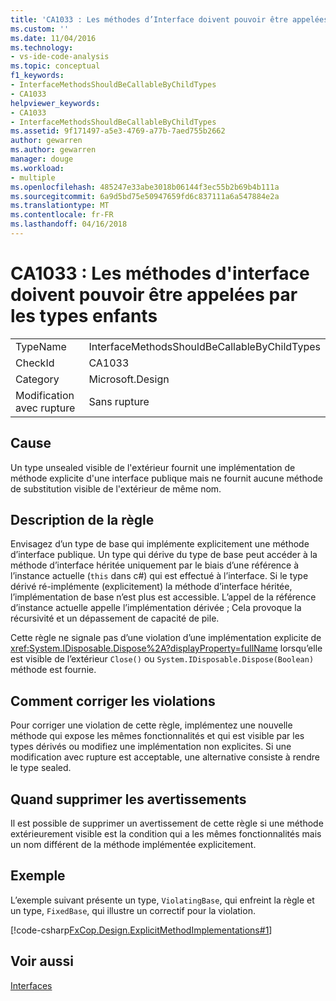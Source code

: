 ```yaml
---
title: 'CA1033 : Les méthodes d’Interface doivent pouvoir être appelées par les types enfants | Documents Microsoft'
ms.custom: ''
ms.date: 11/04/2016
ms.technology:
- vs-ide-code-analysis
ms.topic: conceptual
f1_keywords:
- InterfaceMethodsShouldBeCallableByChildTypes
- CA1033
helpviewer_keywords:
- CA1033
- InterfaceMethodsShouldBeCallableByChildTypes
ms.assetid: 9f171497-a5e3-4769-a77b-7aed755b2662
author: gewarren
ms.author: gewarren
manager: douge
ms.workload:
- multiple
ms.openlocfilehash: 485247e33abe3018b06144f3ec55b2b69b4b111a
ms.sourcegitcommit: 6a9d5bd75e50947659fd6c837111a6a547884e2a
ms.translationtype: MT
ms.contentlocale: fr-FR
ms.lasthandoff: 04/16/2018
---
```

# <a name="ca1033-interface-methods-should-be-callable-by-child-types"></a>CA1033 : Les méthodes d'interface doivent pouvoir être appelées par les types enfants
|||  
|-|-|  
|TypeName|InterfaceMethodsShouldBeCallableByChildTypes|  
|CheckId|CA1033|  
|Category|Microsoft.Design|  
|Modification avec rupture|Sans rupture|  
  
## <a name="cause"></a>Cause  
 Un type unsealed visible de l'extérieur fournit une implémentation de méthode explicite d'une interface publique mais ne fournit aucune méthode de substitution visible de l'extérieur de même nom.  
  
## <a name="rule-description"></a>Description de la règle  
 Envisagez d’un type de base qui implémente explicitement une méthode d’interface publique. Un type qui dérive du type de base peut accéder à la méthode d’interface héritée uniquement par le biais d’une référence à l’instance actuelle (`this` dans c#) qui est effectué à l’interface. Si le type dérivé ré-implémente (explicitement) la méthode d’interface héritée, l’implémentation de base n’est plus est accessible. L’appel de la référence d’instance actuelle appelle l’implémentation dérivée ; Cela provoque la récursivité et un dépassement de capacité de pile.  
  
 Cette règle ne signale pas d’une violation d’une implémentation explicite de <xref:System.IDisposable.Dispose%2A?displayProperty=fullName> lorsqu’elle est visible de l’extérieur `Close()` ou `System.IDisposable.Dispose(Boolean)` méthode est fournie.  
  
## <a name="how-to-fix-violations"></a>Comment corriger les violations  
 Pour corriger une violation de cette règle, implémentez une nouvelle méthode qui expose les mêmes fonctionnalités et qui est visible par les types dérivés ou modifiez une implémentation non explicites. Si une modification avec rupture est acceptable, une alternative consiste à rendre le type sealed.  
  
## <a name="when-to-suppress-warnings"></a>Quand supprimer les avertissements  
 Il est possible de supprimer un avertissement de cette règle si une méthode extérieurement visible est la condition qui a les mêmes fonctionnalités mais un nom différent de la méthode implémentée explicitement.  
  
## <a name="example"></a>Exemple  
 L’exemple suivant présente un type, `ViolatingBase`, qui enfreint la règle et un type, `FixedBase`, qui illustre un correctif pour la violation.  
  
 [!code-csharp[FxCop.Design.ExplicitMethodImplementations#1](../code-quality/codesnippet/CSharp/ca1033-interface-methods-should-be-callable-by-child-types_1.cs)]  
  
## <a name="see-also"></a>Voir aussi  
 [Interfaces](/dotnet/csharp/programming-guide/interfaces/index)